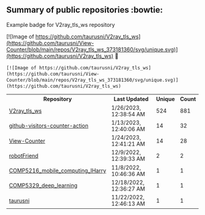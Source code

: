 ## Summary of public repositories :bowtie:
Example badge for V2ray_tls_ws repository

[![Image of https://github.com/taurusni/V2ray_tls_ws](https://github.com/taurusni/View-Counter/blob/main/repos/V2ray_tls_ws_373181360/svg/unique.svg)](https://github.com/taurusni/V2ray_tls_ws) :clap:

```
[![Image of https://github.com/taurusni/V2ray_tls_ws](https://github.com/taurusni/View-Counter/blob/main/repos/V2ray_tls_ws_373181360/svg/unique.svg)](https://github.com/taurusni/V2ray_tls_ws)
```
<table>
	<tr>
		<th>
			Repository
		</th>
		<th>
			Last Updated
		</th>
		<th>
			Unique
		</th>
		<th>
			Count
		</th>
	</tr>
	<tr>
		<td>
			<a href="https://github.com/taurusni/V2ray_tls_ws">
				V2ray_tls_ws
			</a>
		</td>
		<td>
			1/26/2023, 12:38:54 AM
		</td>
		<td>
			524
		</td>
		<td>
			881
		</td>
	</tr>
	<tr>
		<td>
			<a href="https://github.com/taurusni/github-visitors-counter-action">
				github-visitors-counter-action
			</a>
		</td>
		<td>
			1/13/2023, 12:40:06 AM
		</td>
		<td>
			14
		</td>
		<td>
			32
		</td>
	</tr>
	<tr>
		<td>
			<a href="https://github.com/taurusni/View-Counter">
				View-Counter
			</a>
		</td>
		<td>
			1/24/2023, 12:41:21 AM
		</td>
		<td>
			14
		</td>
		<td>
			28
		</td>
	</tr>
	<tr>
		<td>
			<a href="https://github.com/taurusni/robotFriend">
				robotFriend
			</a>
		</td>
		<td>
			12/9/2022, 12:39:33 AM
		</td>
		<td>
			2
		</td>
		<td>
			2
		</td>
	</tr>
	<tr>
		<td>
			<a href="https://github.com/taurusni/COMP5216_mobile_computing_IHarry">
				COMP5216_mobile_computing_IHarry
			</a>
		</td>
		<td>
			11/8/2022, 10:46:36 AM
		</td>
		<td>
			1
		</td>
		<td>
			1
		</td>
	</tr>
	<tr>
		<td>
			<a href="https://github.com/taurusni/COMP5329_deep_learning">
				COMP5329_deep_learning
			</a>
		</td>
		<td>
			12/18/2022, 12:36:27 AM
		</td>
		<td>
			1
		</td>
		<td>
			1
		</td>
	</tr>
	<tr>
		<td>
			<a href="https://github.com/taurusni/taurusni">
				taurusni
			</a>
		</td>
		<td>
			11/22/2022, 12:46:13 AM
		</td>
		<td>
			1
		</td>
		<td>
			1
		</td>
	</tr>
</table>

